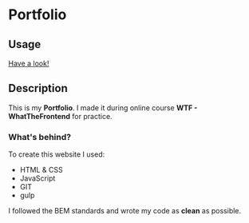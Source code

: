 # Portfolio


## Usage

[Have a look! ](https://bartoszlewosz.github.io)


## Description

This is my **Portfolio**. I made it during online course **WTF - WhatTheFrontend** for practice.

### What's behind?

To create this website I used:

- HTML & CSS 
- JavaScript
- GIT 
- gulp

I followed the BEM standards and wrote my code as **clean** as possible.






